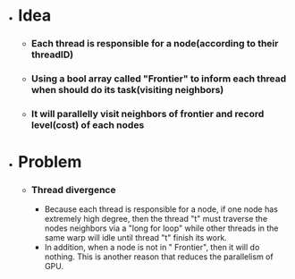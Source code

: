 - # Idea
    - ### Each thread is responsible for a node(according to their threadID)

    - ### Using a bool array called "Frontier" to inform each thread when should do its task(visiting neighbors)

    - ### It will parallelly visit neighbors of frontier and record level(cost) of each nodes

- # Problem
    - ### Thread divergence
        - Because each thread is responsible for a node, if one node has extremely high degree, then the thread "t" must traverse the nodes neighbors via a "long for loop" while other threads in the same warp will idle until thread "t" finish its work.
        - In addition, when a node is not in "
        Frontier", then it will do nothing. This is another reason that reduces the parallelism of GPU.


